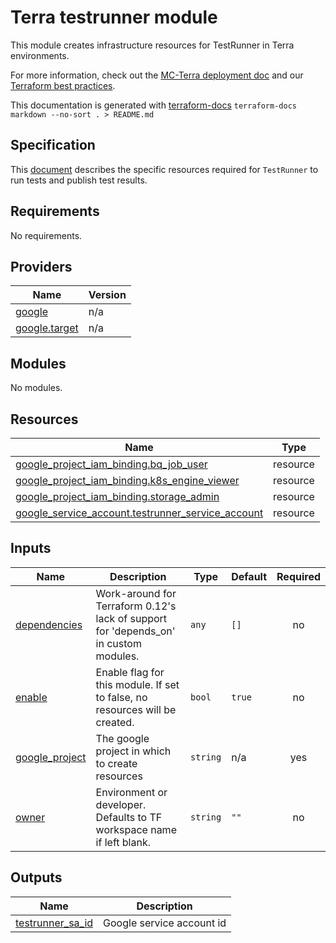 # Terra testrunner module

This module creates infrastructure resources for TestRunner in Terra environments.

For more information, check out the [MC-Terra deployment doc](https://docs.dsp-devops.broadinstitute.org/mc-terra/mcterra-deployment)
and our [Terraform best practices](https://docs.dsp-devops.broadinstitute.org/best-practices-guides/terraform).

This documentation is generated with [terraform-docs](https://github.com/segmentio/terraform-docs)
`terraform-docs markdown --no-sort . > README.md`

## Specification

This [document](https://docs.google.com/document/d/1wP6OR9OKRK9-QZ6W2jvzjJPqfb8tlQkmm-GP-m_4rKo) describes the specific resources required for `TestRunner` to run tests and publish test results.

## Requirements

No requirements.

## Providers

| Name | Version |
|------|---------|
| <a name="provider_google"></a> [google](#provider\_google) | n/a |
| <a name="provider_google.target"></a> [google.target](#provider\_google.target) | n/a |

## Modules

No modules.

## Resources

| Name | Type |
|------|------|
| [google_project_iam_binding.bq_job_user](https://registry.terraform.io/providers/hashicorp/google/latest/docs/resources/project_iam_binding) | resource |
| [google_project_iam_binding.k8s_engine_viewer](https://registry.terraform.io/providers/hashicorp/google/latest/docs/resources/project_iam_binding) | resource |
| [google_project_iam_binding.storage_admin](https://registry.terraform.io/providers/hashicorp/google/latest/docs/resources/project_iam_binding) | resource |
| [google_service_account.testrunner_service_account](https://registry.terraform.io/providers/hashicorp/google/latest/docs/resources/service_account) | resource |

## Inputs

| Name | Description | Type | Default | Required |
|------|-------------|------|---------|:--------:|
| <a name="input_dependencies"></a> [dependencies](#input\_dependencies) | Work-around for Terraform 0.12's lack of support for 'depends\_on' in custom modules. | `any` | `[]` | no |
| <a name="input_enable"></a> [enable](#input\_enable) | Enable flag for this module. If set to false, no resources will be created. | `bool` | `true` | no |
| <a name="input_google_project"></a> [google\_project](#input\_google\_project) | The google project in which to create resources | `string` | n/a | yes |
| <a name="input_owner"></a> [owner](#input\_owner) | Environment or developer. Defaults to TF workspace name if left blank. | `string` | `""` | no |

## Outputs

| Name | Description |
|------|-------------|
| <a name="output_testrunner_sa_id"></a> [testrunner\_sa\_id](#output\_testrunner\_sa\_id) | Google service account id |

